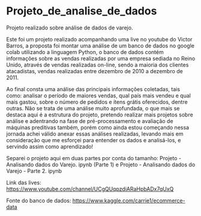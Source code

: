 # Projeto_de_analise_de_dados
Projeto realizado sobre análise de dados de varejo.

Este foi um projeto realizado acompanhando uma live no youtube do Victor Barros, a proposta foi montar uma análise de um banco de dados no google colab utilizando a linguagem Python, o banco de dados contém informações sobre as vendas realizadas por uma empresa sediada no Reino Unido, através de vendas realizadas on-line, sendo a maioria dos clientes atacadistas, vendas realizadas entre dezembro de 2010 a dezembro de 2011. 

Ao final consta uma análise das principais informações coletadas, tais como: analisar o período de maiores vendas, qual país mais vendeu e qual mais gastou, sobre o número de pedidos e itens grátis oferecidos, dentre outras. Não se trata de uma análise muito aprofundada, o que mais se destaca aqui é a estrutura do projeto, pretendo realizar mais projetos sobre análise e adentrando na fase de pré-processamento e avaliação de máquinas preditivas também, porém como ainda estou começando nessa jornada achei válido anexar essas análises realizadas, levando mais em consideração que me esforçei para entender os dados e analisá-los, e servindo assim como aprendizado!

Separei o projeto aqui em duas partes por conta do tamanho: Projeto - Analisando dados do Varejo. ipynb (Parte 1) e Projeto - Analisando dados do Varejo - Parte 2. ipynb

Link das lives:  https://www.youtube.com/channel/UCgQUqpzdiARaHpbADx7qUxQ

Fonte do banco de dados: https://www.kaggle.com/carrie1/ecommerce-data
